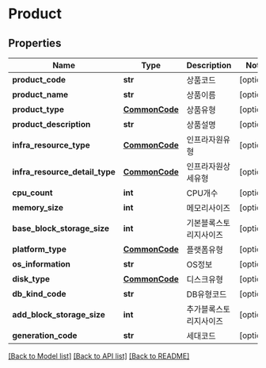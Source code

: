 # Product

## Properties
Name | Type | Description | Notes
------------ | ------------- | ------------- | -------------
**product_code** | **str** | 상품코드 | [optional] 
**product_name** | **str** | 상품이름 | [optional] 
**product_type** | [**CommonCode**](CommonCode.md) | 상품유형 | [optional] 
**product_description** | **str** | 상품설명 | [optional] 
**infra_resource_type** | [**CommonCode**](CommonCode.md) | 인프라자원유형 | [optional] 
**infra_resource_detail_type** | [**CommonCode**](CommonCode.md) | 인프라자원상세유형 | [optional] 
**cpu_count** | **int** | CPU개수 | [optional] 
**memory_size** | **int** | 메모리사이즈 | [optional] 
**base_block_storage_size** | **int** | 기본블록스토리지사이즈 | [optional] 
**platform_type** | [**CommonCode**](CommonCode.md) | 플랫폼유형 | [optional] 
**os_information** | **str** | OS정보 | [optional] 
**disk_type** | [**CommonCode**](CommonCode.md) | 디스크유형 | [optional] 
**db_kind_code** | **str** | DB유형코드 | [optional] 
**add_block_storage_size** | **int** | 추가블록스토리지사이즈 | [optional] 
**generation_code** | **str** | 세대코드 | [optional] 

[[Back to Model list]](../README.md#documentation-for-models) [[Back to API list]](../README.md#documentation-for-api-endpoints) [[Back to README]](../README.md)



